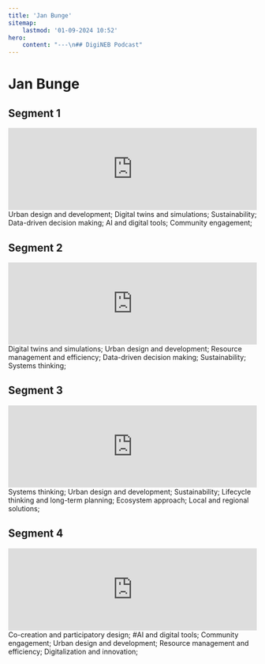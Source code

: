```yaml
---
title: 'Jan Bunge'
sitemap:
    lastmod: '01-09-2024 10:52'
hero:
    content: "---\n## DigiNEB Podcast"
---
```


# Jan Bunge

## Segment 1
<iframe width="100%" height="166" scrolling="no" frameborder="no" allow="autoplay" src="https://w.soundcloud.com/player/?url=https%3A//api.soundcloud.com/tracks/1908107909&color=%234b4815&auto_play=false&hide_related=false&show_comments=true&show_user=true&show_reposts=false&show_teaser=false"></iframe>
Urban design and development;
Digital twins and simulations;
Sustainability;
Data-driven decision making;
AI and digital tools;
Community engagement;

## Segment 2
<iframe width="100%" height="166" scrolling="no" frameborder="no" allow="autoplay" src="https://w.soundcloud.com/player/?url=https%3A//api.soundcloud.com/tracks/1908108635&color=%234b4815&auto_play=false&hide_related=false&show_comments=true&show_user=true&show_reposts=false&show_teaser=false"></iframe>
Digital twins and simulations;
Urban design and development;
Resource management and efficiency;
Data-driven decision making;
Sustainability;
Systems thinking;

## Segment 3
<iframe width="100%" height="166" scrolling="no" frameborder="no" allow="autoplay" src="https://w.soundcloud.com/player/?url=https%3A//api.soundcloud.com/tracks/1908109184&color=%234b4815&auto_play=false&hide_related=false&show_comments=true&show_user=true&show_reposts=false&show_teaser=false"></iframe>
Systems thinking;
Urban design and development;
Sustainability;
Lifecycle thinking and long-term planning;
Ecosystem approach;
Local and regional solutions;

## Segment 4
<iframe width="100%" height="166" scrolling="no" frameborder="no" allow="autoplay" src="https://w.soundcloud.com/player/?url=https%3A//api.soundcloud.com/tracks/1908109715&color=%234b4815&auto_play=false&hide_related=false&show_comments=true&show_user=true&show_reposts=false&show_teaser=false"></iframe>
Co-creation and participatory design;
#AI and digital tools;
Community engagement;
Urban design and development;
Resource management and efficiency;
Digitalization and innovation;